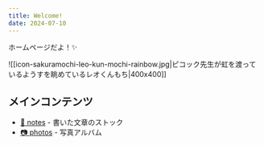 ```yaml
---
title: Welcome!
date: 2024-07-10
---
```


ホームページだよ！✨

![[icon-sakuramochi-leo-kun-mochi-rainbow.jpg|ピコック先生が虹を渡っているようすを眺めているレオくんもち|400x400]]

## メインコンテンツ
- [📝 notes](notes) - 書いた文章のストック
- [📷 photos](photos) - 写真アルバム
